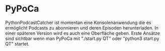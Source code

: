 PyPoCa
======

PythonPodcastCatcher ist momentan eine Konsolenanwendung die es ermöglicht Podcasts zu abonnieren und deren Episoden herunterladen.
In einer späteren Version wird es auch eine Oberfläche geben. Erste Ansätze sind sichtbar wenn man PyPoCa mit "./start.py QT" oder "python3 start.py QT" startet.
